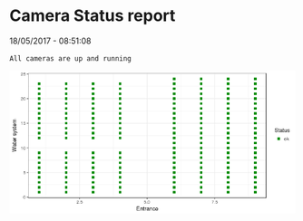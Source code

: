 Camera Status report
================
18/05/2017 - 08:51:08

    All cameras are up and running

![](camreport_files/figure-markdown_github/unnamed-chunk-2-1.png)
